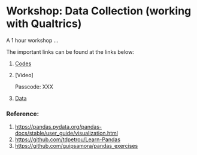 

# Workshop: Data Collection (working with Qualtrics)

A 1 hour workshop ...

The important links can be found at the links below:

1. [Codes](https://github.com/DSAC-UVA/workshops/blob/master/data_visualization/Data%20Visualization.ipynb)

2. [Video]

   Passcode: XXX

3. [Data](https://drive.google.com/file/d/1n2Ga-OyA4WOPLp_IZb-emkghfoOY0qS6/view?usp=sharing)


### Reference: 

1. https://pandas.pydata.org/pandas-docs/stable/user_guide/visualization.html
2. https://github.com/tdpetrou/Learn-Pandas
3. https://github.com/guipsamora/pandas_exercises

